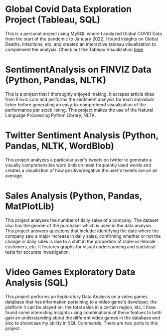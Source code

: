 # Global Covid Data Exploration Project (Tableau, SQL)
This is a personal project using MySQL where I analyzed Global COVID Data from the start of the pandemic to January 2022. 
I found insights on Global Deaths, Infections, etc. and created an interactive tableau visualization to complement the analysis.
Check out the Tableau Visualization [here](https://public.tableau.com/app/profile/krishna.tej.bhat7962/viz/GlobalCOVID-19DataAsofJanuary2022/Dashboard1)


# SentimentAnalysis on FINVIZ Data (Python, Pandas, NLTK)
This is a project that I thoroughly enjoyed making. It scrapes article titles from Finviz.com and performs the sentiment analysis for each individual ticker before generating an easy-to-comprehend visualization of the performance per stock listing. This project makes the use of the Natural Language Processing Python Library, NLTK. 

# Twitter Sentiment Analysis (Python, Pandas, NLTK, WordBlob)
This project analyzes a particular user's tweets on twitter to generate a visually comprehensible word blob on most frequently used words and creates a visualiztion of how positive/negative the user's tweets are on an average.

# Sales Analysis (Python, Pandas, MatPlotLib)
This project analyses the number of daily sales of a company. The dataset also has the gender of the purchaser which is used in the data analysis. This project answers questions that include: identifying the date where the company saw a major increase in daily sales, confirming whether or not the change in daily sales is due to a shift in the proportion of male-vs-female customers, etc. It features graphs for visual understanding and statistical tests for accurate investigation.

# Video Games Exploratory Data Analysis (SQL)
This project performs an Exploratory Data Analysis on a video games database that has information pertaining to a video game's developer, the platform it can be played on, the total sales in a certain region, etc. I have found some interesting insights using combinations of these featues to both gain an understanding about the different video games in the database and also to showcase my ability in SQL Commands. There are two parts to this project.
